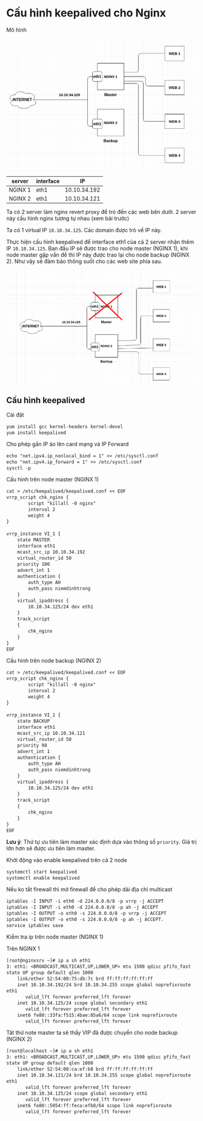 # Cấu hình keepalived cho Nginx

Mô hình 

![](../images/03.png)

| server | interface | IP |
| ------ | --------- | ---- |
| NGINX 1 | eth1 | 10.10.34.192 |
| NGINX 2 | eth1 | 10.10.34.121 |

Ta có 2 server làm nginx revert proxy để trỏ đến các web bên dưới. 2 server này cấu hình nginx tương tự nhau (xem bài trước)

Ta có 1 virtual IP `10.10.34.125`. Các domain được trỏ về IP này.

Thực hiện cấu hình keepalived để interface eth1 của cả 2 server nhận thêm IP `10.10.34.125`. Ban đầu IP sẽ được trao cho node master (NGINX 1), khi node master gặp vấn đề thì IP này được trao lại cho node backup (NGINX 2). Như vậy sẽ đảm bảo thông suốt cho các web site phía sau.

![](../images/04.png)

## Cấu hình keepalived

Cài đặt

```
yum install gcc kernel-headers kernel-devel
yum install keepalived
```

Cho phép gắn IP ảo lên card mạng và IP Forward

```
echo "net.ipv4.ip_nonlocal_bind = 1" >> /etc/sysctl.conf
echo "net.ipv4.ip_forward = 1" >> /etc/sysctl.conf
sysctl -p
```

Cấu hình trên node master (NGINX 1)

```
cat > /etc/keepalived/keepalived.conf << EOF
vrrp_script chk_nginx {
        script "killall -0 nginx"
        interval 2
        weight 4
}

vrrp_instance VI_1 {
    state MASTER
    interface eth1
    mcast_src_ip 10.10.34.192
    virtual_router_id 50
    priority 100
    advert_int 1
    authentication {
        auth_type AH
        auth_pass niemdinhtrong
    }
    virtual_ipaddress {
        10.10.34.125/24 dev eth1
    }
    track_script
    {
        chk_nginx
    }
}
EOF
```

Cấu hình trên node backup (NGINX 2)

```
cat > /etc/keepalived/keepalived.conf << EOF
vrrp_script chk_nginx {
        script "killall -0 nginx"     
        interval 2
        weight 4
}
 
vrrp_instance VI_1 {
    state BACKUP
    interface eth1
    mcast_src_ip 10.10.34.121
    virtual_router_id 50
    priority 98
    advert_int 1
    authentication {
        auth_type AH
        auth_pass niemdinhtrong
    }
    virtual_ipaddress {
        10.10.34.125/24 dev eth1
    }
    track_script 
    {
        chk_nginx
    }
}
EOF
```

**Lưu ý**: Thứ tự ưu tiên làm master xác định dựa vào thông số `priority`. Giá trị lớn hơn sẽ được ưu tiên làm master.

Khởi động vào enable keepalived trên cả 2 node

```
systemctl start keepalived
systemctl enable keepalived
```

Nếu ko tắt firewall thì mở firewall để cho phép dải địa chỉ multicast

```
iptables -I INPUT -i eth0 -d 224.0.0.0/8 -p vrrp -j ACCEPT
iptables -I INPUT -i eth0 -d 224.0.0.0/8 -p ah -j ACCEPT
iptables -I OUTPUT -o eth0 -s 224.0.0.0/8 -p vrrp -j ACCEPT
iptables -I OUTPUT -o eth0 -s 224.0.0.0/8 -p ah -j ACCEPT.
service iptables save
```

Kiểm tra ip trên node master (NGINX 1)

Trên NGINX 1

```
[root@nginxsrv ~]# ip a sh eth1
3: eth1: <BROADCAST,MULTICAST,UP,LOWER_UP> mtu 1500 qdisc pfifo_fast state UP group default qlen 1000
    link/ether 52:54:00:75:db:7c brd ff:ff:ff:ff:ff:ff
    inet 10.10.34.192/24 brd 10.10.34.255 scope global noprefixroute eth1
       valid_lft forever preferred_lft forever
    inet 10.10.34.125/24 scope global secondary eth1
       valid_lft forever preferred_lft forever
    inet6 fe80::33fa:f515:4bae:85a6/64 scope link noprefixroute 
       valid_lft forever preferred_lft forever
```

Tăt thử note master ta sẽ thấy VIP đã được chuyển cho node backup (NGINX 2)

```
[root@localhost ~]# ip a sh eth1
3: eth1: <BROADCAST,MULTICAST,UP,LOWER_UP> mtu 1500 qdisc pfifo_fast state UP group default qlen 1000
    link/ether 52:54:00:ca:ef:b8 brd ff:ff:ff:ff:ff:ff
    inet 10.10.34.121/24 brd 10.10.34.255 scope global noprefixroute eth1
       valid_lft forever preferred_lft forever
    inet 10.10.34.125/24 scope global secondary eth1
       valid_lft forever preferred_lft forever
    inet6 fe80::5054:ff:feca:efb8/64 scope link noprefixroute 
       valid_lft forever preferred_lft forever
```
